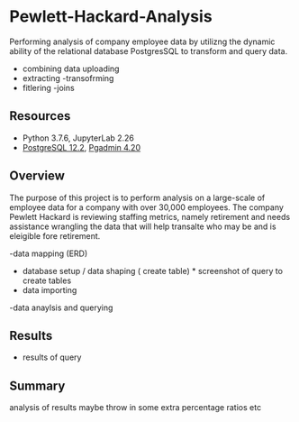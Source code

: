 # Pewlett-Hackard-Analysis
Performing analysis of company employee data by utilizng the dynamic ability of the relational database PostgresSQL to transform and query data.

- combining data 
uploading 
- extracting 
-transofrming 
- fitlering 
-joins 

##  Resources 
- Python 3.7.6, JupyterLab 2.26
- [PostgreSQL 12.2](https://www.postgresql.org/), [Pgadmin 4.20](https://www.pgadmin.org/) 

## Overview 
The purpose of this project is to perform analysis on a large-scale of employee data for a company with over 30,000 employees.
The company Pewlett Hackard is reviewing staffing metrics, namely retirement and needs assistance wrangling the data that will help transalte who may be and is eleigible fore retirement. 


-data mapping  (ERD)
- database setup / data shaping  ( create table) * screenshot of query to create tables
- data importing 

-data anaylsis and querying  

## Results 
- results of query 
## Summary 
analysis of results maybe throw in some  extra percentage ratios etc 
